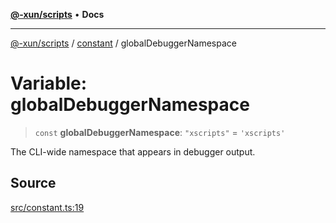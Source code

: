 [**@-xun/scripts**](../../README.md) • **Docs**

***

[@-xun/scripts](../../README.md) / [constant](../README.md) / globalDebuggerNamespace

# Variable: globalDebuggerNamespace

> `const` **globalDebuggerNamespace**: `"xscripts"` = `'xscripts'`

The CLI-wide namespace that appears in debugger output.

## Source

[src/constant.ts:19](https://github.com/Xunnamius/xscripts/blob/5489de7bb7a868e6076ae9406ce323b1b3f709f2/src/constant.ts#L19)
